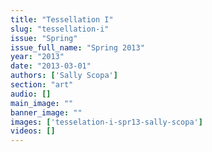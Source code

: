 ```yaml
---
title: "Tessellation I"
slug: "tessellation-i"
issue: "Spring"
issue_full_name: "Spring 2013"
year: "2013"
date: "2013-03-01"
authors: ['Sally Scopa']
section: "art"
audio: []
main_image: ""
banner_image: ""
images: ['tesselation-i-spr13-sally-scopa']
videos: []
---
```


